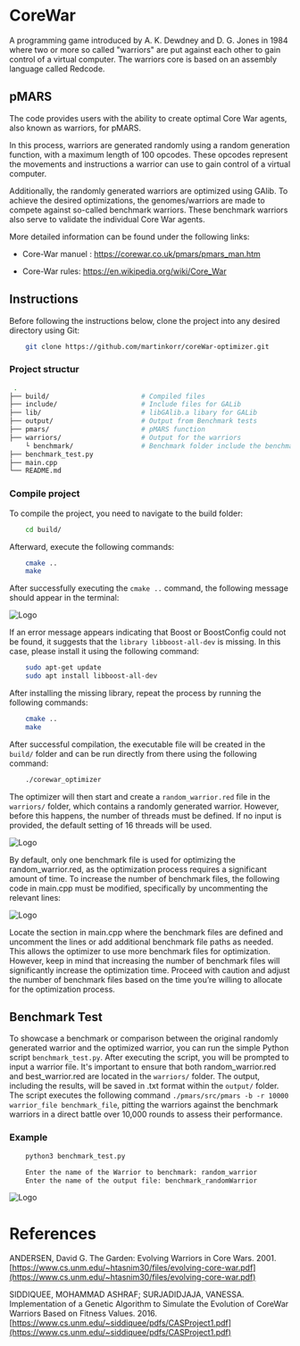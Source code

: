 # CoreWar

A programming game introduced by A. K. Dewdney and D. G. Jones in 1984 where two or more so called "warriors" are put against each other to gain control of a virtual computer. The warriors core is based on an assembly language called Redcode.

## pMARS

The code provides users with the ability to create optimal Core War agents, also known as warriors, for pMARS.

In this process, warriors are generated randomly using a random generation function, with a maximum length of 100 opcodes. These opcodes represent the movements and instructions a warrior can use to gain control of a virtual computer.

Additionally, the randomly generated warriors are optimized using GAlib. To achieve the desired optimizations, the genomes/warriors are made to compete against so-called benchmark warriors. These benchmark warriors also serve to validate the individual Core War agents.

More detailed information can be found under the following links:
- Core-War manuel : https://corewar.co.uk/pmars/pmars_man.htm

- Core-War rules: https://en.wikipedia.org/wiki/Core_War

## Instructions

Before following the instructions below, clone the project into any desired directory using Git:

```bash
    git clone https://github.com/martinkorr/coreWar-optimizer.git
```

### Project structur

```bash
 .
├── build/                       # Compiled files
├── include/                     # Include files for GALib 
├── lib/                         # libGAlib.a libary for GALib
├── output/                      # Output from Benchmark tests 
├── pmars/                       # pMARS function
├── warriors/                    # Output for the warriors
    └ benchmark/                 # Benchmark folder include the benchmark warriors 
├── benchmark_test.py
├── main.cpp 
└── README.md
```

### Compile project
To compile the project, you need to navigate to the build folder:

```bash
    cd build/
```
Afterward, execute the following commands:

```bash
    cmake .. 
    make
```
After successfully executing the ```cmake ..``` command, the following message should appear in the terminal:

![Logo](https://i.imgur.com/GN60I0R.png)

If an error message appears indicating that Boost or BoostConfig could not be found, it suggests that the ```library libboost-all-dev``` is missing. In this case, please install it using the following command:

```bash
    sudo apt-get update
    sudo apt install libboost-all-dev
```

After installing the missing library, repeat the process by running the following commands:

```bash
    cmake .. 
    make
```

After successful compilation, the executable file will be created in the ```build/``` folder and can be run directly from there using the following command:

```bash
    ./corewar_optimizer
```

The optimizer will then start and create a ```random_warrior.red``` file in the ```warriors/``` folder, which contains a randomly generated warrior. 
However, before this happens, the number of threads must be defined. If no input is provided, the default setting of 16 threads will be used.

![Logo](https://i.imgur.com/8vLSpsq.png)

By default, only one benchmark file is used for optimizing the random_warrior.red, as the optimization process requires a significant amount of time. 
To increase the number of benchmark files, the following code in main.cpp must be modified, specifically by uncommenting the relevant lines:

![Logo](https://i.imgur.com/gnw6qEH.png)

Locate the section in main.cpp where the benchmark files are defined and uncomment the lines or add additional benchmark file paths as needed. 
This allows the optimizer to use more benchmark files for optimization.
However, keep in mind that increasing the number of benchmark files will significantly increase the optimization time. Proceed with caution and adjust the number of 
benchmark files based on the time you’re willing to allocate for the optimization process.

## Benchmark Test

To showcase a benchmark or comparison between the original randomly generated warrior and the optimized warrior, you can run the simple Python script ```benchmark_test.py```.
After executing the script, you will be prompted to input a warrior file. It's important to ensure that both random_warrior.red and best_warrior.red are located in the ```warriors/``` folder. 
The output, including the results, will be saved in .txt format within the ```output/``` folder.
The script executes the following command ```./pmars/src/pmars -b -r 10000 warrior_file benchmark_file```, pitting the warriors against the benchmark warriors in a direct battle over 10,000 rounds to assess their performance.

### Example

```bash
    python3 benchmark_test.py
```

```bash
    Enter the name of the Warrior to benchmark: random_warrior
    Enter the name of the output file: benchmark_randomWarrior
```
![Logo](https://i.imgur.com/Q8oc0rn.png)

# References

ANDERSEN, David G. The Garden: Evolving Warriors in Core Wars. 2001. [https://www.cs.unm.edu/~htasnim30/files/evolving-core-war.pdf](https://www.cs.unm.edu/~htasnim30/files/evolving-core-war.pdf)

SIDDIQUEE, MOHAMMAD ASHRAF; SURJADIDJAJA, VANESSA. Implementation of a Genetic Algorithm to Simulate the Evolution of CoreWar Warriors Based on Fitness Values. 2016. [https://www.cs.unm.edu/~siddiquee/pdfs/CASProject1.pdf](https://www.cs.unm.edu/~siddiquee/pdfs/CASProject1.pdf)
